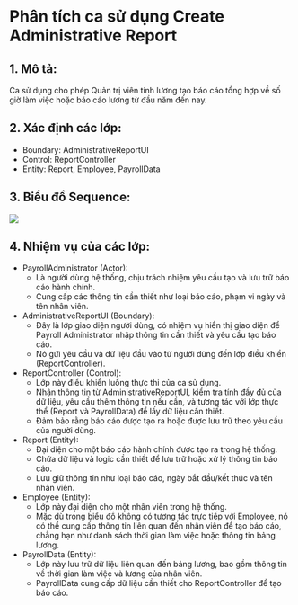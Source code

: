 # Phân tích ca sử dụng Create Administrative Report
## 1. Mô tả:
Ca sử dụng cho phép Quản trị viên tính lương tạo báo cáo tổng hợp về số giờ làm việc hoặc báo cáo lương từ đầu năm đến nay.

## 2. Xác định các lớp:
- Boundary: AdministrativeReportUI
- Control: ReportController
- Entity: Report, Employee, PayrollData

## 3. Biểu đồ Sequence:
![](https://www.planttext.com/api/plantuml/png/f5LBRjmm3Dth53p0f0UOHP4WwM8MBO86FG1ZqGu1MN8ase3FraMFr2kKygUUfbQHcSx65aTyV8zwb7z-_t6R1AFqhJDOIOZmY6CCpjtPbZqdYQX1ynnwRp6ES1RcWRvI5w9yEvagUD4ic0FtyyfHDEI5PLpYw-fJsxam4gthfUG32XgpLnzkFXOg7nNwjQSa806gI2W4SIwsdv2Xth8yAeEKbZnzJ83cxQxta5WWPEpe07OYWxxHTreaWyUMqiKY7sCOsAxIL2WBHSQBD3wHjty167G29r-7s2f4y505PKf21lItruApmygw9J8DAeigIYaxnEPJpCbd6_S9QN8V_PQmLssE7U7-ZwFTTfUGf_yQygIT8Lk4B_NxWLFdS5phaKi4dpabzWtmrgsBSLUVj0MiQtrHmhlO7tsNNMitWsZmlsOouN3LHEfxpR5TyyiZkSTjOp2bkr3DvaPLc0UmA6ZdPbWwN03wbsUVpgI_mwsvWfq7SihquVTTT8M3lmJXUZKmM4uLHgiuqtagj3BZvaKWrFit_gcU1XCuGUznG7Rux0YqJUm7T6mF1ZrGZ1ffy-WtbFVQUN387gOUoKkXrvKcHve-FJ0lAt8VChkicuovrTVyKVe5003__mC0)

## 4. Nhiệm vụ của các lớp:
- PayrollAdministrator (Actor):
  - Là người dùng hệ thống, chịu trách nhiệm yêu cầu tạo và lưu trữ báo cáo hành chính.
  - Cung cấp các thông tin cần thiết như loại báo cáo, phạm vi ngày và tên nhân viên.
- AdministrativeReportUI (Boundary):
  - Đây là lớp giao diện người dùng, có nhiệm vụ hiển thị giao diện để Payroll Administrator nhập thông tin cần thiết và yêu cầu tạo báo cáo.
  - Nó gửi yêu cầu và dữ liệu đầu vào từ người dùng đến lớp điều khiển (ReportController).
- ReportController (Control):
  - Lớp này điều khiển luồng thực thi của ca sử dụng.
  - Nhận thông tin từ AdministrativeReportUI, kiểm tra tính đầy đủ của dữ liệu, yêu cầu thêm thông tin nếu cần, và tương tác với lớp thực thể (Report và PayrollData) để lấy dữ liệu cần thiết.
  - Đảm bảo rằng báo cáo được tạo ra hoặc được lưu trữ theo yêu cầu của người dùng.
- Report (Entity):
  - Đại diện cho một báo cáo hành chính được tạo ra trong hệ thống.
  - Chứa dữ liệu và logic cần thiết để lưu trữ hoặc xử lý thông tin báo cáo.
  - Lưu giữ thông tin như loại báo cáo, ngày bắt đầu/kết thúc và tên nhân viên.
- Employee (Entity):
  - Lớp này đại diện cho một nhân viên trong hệ thống.
  - Mặc dù trong biểu đồ không có tương tác trực tiếp với Employee, nó có thể cung cấp thông tin liên quan đến nhân viên để tạo báo cáo, chẳng hạn như danh sách thời gian làm việc hoặc thông tin bảng lương.
- PayrollData (Entity):
  - Lớp này lưu trữ dữ liệu liên quan đến bảng lương, bao gồm thông tin về thời gian làm việc và lương của nhân viên.
  - PayrollData cung cấp dữ liệu cần thiết cho ReportController để tạo báo cáo.
